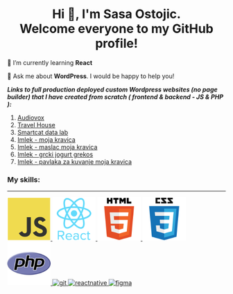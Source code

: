 <h1 align="center">Hi 👋, I'm Sasa Ostojic. </br> Welcome everyone to my GitHub profile!</h1>

🌱 I’m currently learning **React**

💬 Ask me about **WordPress**. I would be happy to help you!

<b><i>Links to full production deployed custom Wordpress websites (no page builder) that I have created from scratch ( frontend & backend - JS & PHP ):</i></b>

1. <a href="https://audiovox.rs/">Audiovox</a>
2. <a href="https://www.travelhouse.rs/">Travel House</a>
3. <a href="https://smartcat.io/">Smartcat data lab</a>
3. <a href="https://www.imlek.rs/jogurt-moja-kravica/">Imlek - moja kravica</a>
4. <a href="https://www.imlek.rs/maslac-moja-kravica/">Imlek - maslac moja kravica</a>
5. <a href="https://www.imlek.rs/grcki-jogurt-grekos/">Imlek - grcki jogurt grekos</a>
6. <a href="https://www.imlek.rs/pavlaka-za-kuvanje-moja-kravica/">Imlek - pavlaka za kuvanje moja kravica</a>


<p align="left">
</p>

<h3 align="left">My skills:</h3>
<hr>
<p align="left"> <a href="https://developer.mozilla.org/en-US/docs/Web/JavaScript" target="_blank" rel="noreferrer"> <img src="https://raw.githubusercontent.com/devicons/devicon/master/icons/javascript/javascript-original.svg" alt="javascript" width="100" height="100"/> </a> <a href="https://reactjs.org/" target="_blank" rel="noreferrer"> <img src="https://raw.githubusercontent.com/devicons/devicon/master/icons/react/react-original-wordmark.svg" alt="react" width="100" height="100"/> </a> <a href="https://www.w3.org/html/" target="_blank" rel="noreferrer"> <img src="https://raw.githubusercontent.com/devicons/devicon/master/icons/html5/html5-original-wordmark.svg" alt="html5" width="100" height="100"/> </a> <a href="https://www.w3schools.com/css/" target="_blank" rel="noreferrer"> <img src="https://raw.githubusercontent.com/devicons/devicon/master/icons/css3/css3-original-wordmark.svg" alt="css3" width="100" height="100"/> </a> <a href="https://www.php.net" target="_blank" rel="noreferrer"> <img src="https://raw.githubusercontent.com/devicons/devicon/master/icons/php/php-original.svg" alt="php" width="100" height="100"/> </a> <a href="https://git-scm.com/" target="_blank" rel="noreferrer"> <img src="https://www.vectorlogo.zone/logos/git-scm/git-scm-icon.svg" alt="git" width="100" height="100"/> </a>  <a href="https://reactnative.dev/" target="_blank" rel="noreferrer"> <img src="https://reactnative.dev/img/header_logo.svg" alt="reactnative" width="100" height="100"/> </a>  <a href="https://www.figma.com/" target="_blank" rel="noreferrer"> <img src="https://www.vectorlogo.zone/logos/figma/figma-icon.svg" alt="figma" width="100" height="100"/> </a> </p>
